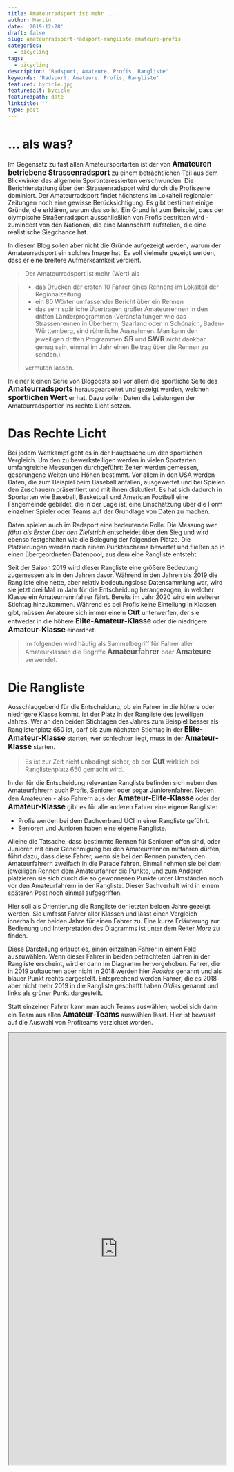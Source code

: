 ```yaml
---
title: Amateurradsport ist mehr ...
author: Martin
date: '2019-12-28'
draft: false
slug: amateurradsport-radsport-rangliste-amateure-profis
categories:
  - bicycling
tags:
  - bicycling
description: 'Radsport, Amateure, Profis, Rangliste'
keywords: 'Radsport, Amateure, Profis, Rangliste'
featured: bycicle.jpg
featuredalt: bycicle
featuredpath: date
linktitle: ''
type: post
---
```


<style>
#responsive-image {  width: 50%;  height: auto; } 
#fixed-width-flamingo {  width: 500px; } 

aside {
    float: right;
    color: blue;
}

.grid {
  display: grid;
  grid-gap: 10px;
  grid-template-columns: repeat(auto-fit, minmax(100px, 1fr));
}

.grid>div:first-child {
  grid-column: span 1;
}
</style>

<script>
  function resizeIframe(obj) {
    obj.style.height = obj.contentWindow.document.body.scrollHeight + 'px';
  }
</script>


# ... als was?

Im Gegensatz zu fast allen Amateursportarten ist der von 
<span style="font-weight:bold; font-size: 1.2em;">Amateuren betriebene Strassenradsport</span> zu einem beträchtlichen Teil aus
dem Blickwinkel des allgemein Sportinteressierten verschwunden. Die Berichterstattung über den Strassenradsport
wird durch die Profiszene dominiert. Der Amateurradsport findet höchstens im Lokalteil regionaler Zeitungen noch eine
gewisse Berücksichtigung. Es gibt bestimmt einige Gründe, die erklären, warum das so ist. Ein Grund ist zum Beispiel,
dass der olympische Straßenradsport ausschließlich von Profis bestritten wird - zumindest von den Nationen, die eine
Mannschaft aufstellen, die eine realistische Siegchance hat.  

In diesem Blog sollen aber nicht die Gründe aufgezeigt werden, warum der Amateurradsport ein solches Image hat. Es soll
vielmehr gezeigt werden, dass er eine breitere Aufmerksamkeit verdient.

> Der Amateurradsport ist mehr (Wert) als 

> + das Drucken der ersten 10 Fahrer eines Rennens im Lokalteil der Regionalzeitung
> + ein 80 Wörter umfassender Bericht über ein Rennen
> + das sehr spärliche Übertragen großer Amateurrennen in den dritten Länderprogrammen
>   (Veranstaltungen wie das Strassenrennen in Überherrn, Saarland oder in Schönaich, Baden-Württemberg, sind rühmliche Ausnahmen.
>   Man kann den jeweiligen dritten Programmen <span style="font-weight:bold; font-size: 1.2em;">SR</span> und <span
>   style="font-weight:bold; font-size: 1.2em;">SWR</span> nicht dankbar genug sein, einmal im Jahr einen Beitrag über die
>   Rennen zu senden.)
> 
> vermuten lassen.

In einer kleinen Serie von Blogposts soll vor allem die sportliche Seite des 
<span style="font-weight:bold; font-size: 1.2em;">Amateurradsports</span> herausgearbeitet und
gezeigt werden, welchen <span style="font-weight:bold; font-size: 1.2em;">sportlichen Wert</span> er hat. Dazu sollen 
Daten die Leistungen der Amateurradsportler ins rechte Licht setzen. 


# Das Rechte Licht 

Bei jedem Wettkampf geht es in der Hauptsache um den sportlichen Vergleich. Um den zu bewerkstelligen werden in vielen
Sportarten umfangreiche Messungen durchgeführt: Zeiten werden gemessen, gesprungene Weiten und Höhen bestimmt. Vor allem
in den USA werden Daten, die zum Beispiel beim Baseball anfallen, ausgewertet und bei Spielen den Zuschauern
präsentiert und mit ihnen diskutiert. Es hat sich dadurch in Sportarten wie Baseball, Basketball und American Football
eine Fangemeinde gebildet, die in der Lage ist, eine Einschätzung über die Form einzelner Spieler oder Teams auf
der Grundlage von Daten zu machen. 

Daten spielen auch im Radsport eine bedeutende Rolle. Die Messung _wer fährt als Erster über den Zielstrich_ entscheidet
über den Sieg und wird ebenso festgehalten wie die Belegung der folgenden Plätze. Die Platzierungen werden nach einem
Punkteschema bewertet und fließen so in einen übergeordneten Datenpool, aus dem eine Rangliste entsteht.

Seit der Saison 2019 wird dieser Rangliste eine größere Bedeutung zugemessen als in den Jahren davor. Während in den
Jahren bis 2019 die Rangliste eine nette, aber relativ bedeutungslose Datensammlung war, wird sie jetzt drei Mal im
Jahr für die Entscheidung herangezogen, in welcher Klasse ein Amateurrennfahrer fährt. Bereits im Jahr 2020 wird ein
weiterer Stichtag hinzukommen. 
Während es bei Profis keine Einteilung in Klassen gibt, müssen Amateure sich immer einem <span style="font-weight:bold;
font-size: 1.2em;">Cut</span> unterwerfen, der sie entweder in die höhere <span style="font-weight:bold; font-size:
1.2em;">Elite-Amateur-Klasse</span> oder die niedrigere <span style="font-weight:bold; font-size: 1.2em;">Amateur-Klasse</span> einordnet. 

> Im folgenden wird häufig als Sammelbegriff für Fahrer aller Amateurklassen die Begriffe 
> <span style="font-weight:bold; font-size: 1.2em;">Amateurfahrer</span> oder <span style="font-weight:bold; font-size:
> 1.2em;">Amateure</span> verwendet.


# Die Rangliste

Ausschlaggebend für die Entscheidung, ob ein Fahrer in die höhere oder niedrigere Klasse kommt, ist der Platz in der
Rangliste des jeweiligen Jahres. Wer an den beiden Stichtagen des Jahres zum Beispiel besser als Ranglistenplatz 650
ist, darf bis zum nächsten Stichtag in der <span style="font-weight:bold; font-size: 1.2em;">Elite-Amateur-Klasse</span> starten,
wer schlechter liegt, muss in der <span style="font-weight:bold; font-size: 1.2em;">Amateur-Klasse</span> starten.

> Es ist zur Zeit nicht unbedingt sicher, ob der <span style="font-weight:bold; font-size: 1.2em;">Cut</span> wirklich
> bei Ranglistenplatz 650 gemacht wird.

In der für die Entscheidung relevanten Rangliste befinden sich neben den Amateurfahrern auch Profis, Senioren oder sogar
Juniorenfahrer. Neben den Amateuren - also Fahrern aus der <span style="font-weight:bold; font-size:
1.2em;">Amateur-Elite-Klasse</span> oder der <span style="font-weight:bold; font-size: 1.2em;">Amateur-Klasse</span> gibt es für
alle anderen Fahrer eine eigene Rangliste:

+ Profis werden bei dem Dachverband UCI in einer Rangliste geführt.
+ Senioren und Junioren haben eine eigene Rangliste.

Alleine die Tatsache, dass bestimmte Rennen für Senioren offen sind, oder Junioren mit einer Genehmigung bei den
Amateurrennen mitfahren dürfen, führt dazu, dass diese Fahrer, wenn sie bei den Rennen punkten, den Amateurfahrern
zweifach in die Parade fahren. Einmal nehmen sie bei dem jeweiligen Rennen dem Amateurfahrer die Punkte, und zum Anderen
platzieren sie sich durch die so gewonnenen Punkte unter Umständen noch vor den Amateurfahrern in der Rangliste.
Dieser Sachverhalt wird in einem späteren Post noch einmal aufgegriffen.

Hier soll als Orientierung die Rangliste der letzten beiden Jahre gezeigt werden. Sie umfasst Fahrer aller Klassen und
lässt einen Vergleich innerhalb der beiden Jahre für einen Fahrer zu.
Eine kurze Erläuterung zur Bedienung und Interpretation des Diagramms ist unter dem Reiter _More_ zu finden.

Diese Darstellung erlaubt es, einen einzelnen Fahrer in einem Feld auszuwählen. Wenn dieser Fahrer in beiden betrachteten
Jahren in der Rangliste erscheint, wird er dann im Diagramm hervorgehoben. Fahrer, die in 2019 auftauchen aber nicht in
2018 werden hier _Rookies_ genannt und als blauer Punkt rechts dargestellt. Entsprechend werden Fahrer, die es 2018 aber
nicht mehr 2019 in die Rangliste geschafft haben _Oldies_ genannt und links als grüner Punkt dargestellt.

Statt einzelner Fahrer kann man auch Teams auswählen, wobei sich dann ein Team aus allen <span style="font-weight:bold;
font-size: 1.2em;">Amateur-Teams</span> auswählen lässt. Hier ist bewusst auf die Auswahl von Profiteams verzichtet worden.

<iframe width='100%' height='1000' src='https://marblo.shinyapps.io/RL_II/' allowfullscreen></iframe> 
